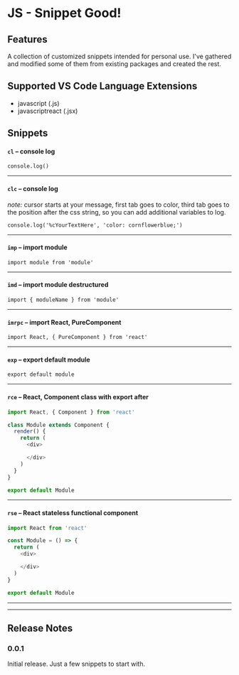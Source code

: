 # JS - Snippet Good!

## Features

A collection of customized snippets intended for personal use. I've gathered and modified some of them from existing packages and created the rest.

## Supported VS Code Language Extensions

- javascript (.js)
- javascriptreact (.jsx)

## Snippets

#### `cl` &ndash; console log
`console.log()`

---

#### `clc` &ndash; console log
_note:_ cursor starts at your message, first tab goes to color, third tab goes to the position after the css string, so you can add additional variables to log.

`console.log('%cYourTextHere', 'color: cornflowerblue;')`

---

#### `imp` &ndash; import module
`import module from 'module'`

---

#### `imd` &ndash; import module destructured
`import { moduleName } from 'module'`

---

#### `imrpc` &ndash; import React, PureComponent
`import React, { PureComponent } from 'react'`

---

#### `exp` &ndash; export default module
`export default module` 

---
#### `rce` &ndash; React, Component class with export after 
```js
import React, { Component } from 'react'

class Module extends Component {
  render() {
    return (
      <div>

      </div>
    )
  }
}

export default Module 
```
---

#### `rse` &ndash; React stateless functional component
```js
import React from 'react'

const Module = () => {
  return (
    <div>

    </div>
  )
}

export default Module 
```
---
---

## Release Notes

### 0.0.1

Initial release. Just a few snippets to start with.
